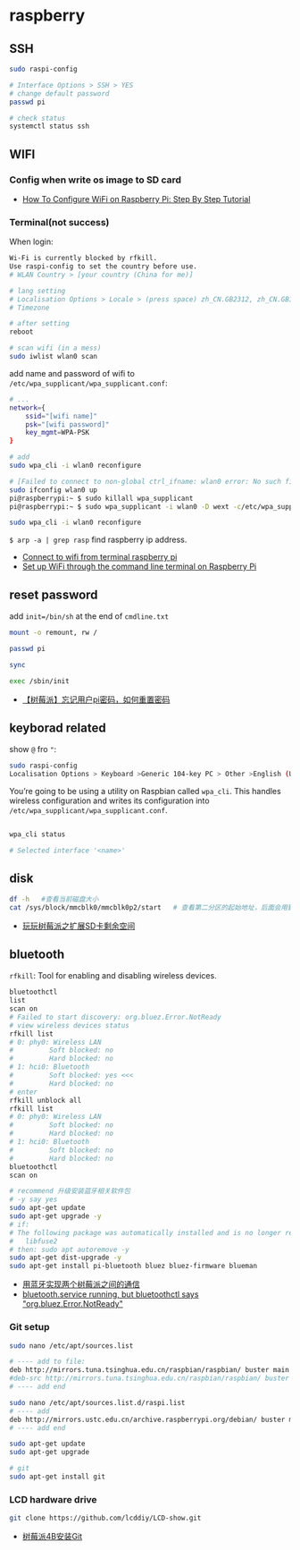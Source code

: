 # raspberry

## SSH

```sh
sudo raspi-config

# Interface Options > SSH > YES
# change default password
passwd pi

# check status
systemctl status ssh
```

## WIFI

### Config when write os image to SD card

- [How To Configure WiFi on Raspberry Pi: Step By Step Tutorial](https://www.seeedstudio.com/blog/2021/01/25/three-methods-to-configure-raspberry-pi-wifi/)

### Terminal(not success)

When login:
```sh
Wi-Fi is currently blocked by rfkill.
Use raspi-config to set the country before use.
# WLAN Country > [your country (China for me)]

# lang setting
# Localisation Options > Locale > (press space) zh_CN.GB2312, zh_CN.GB18030, zh_CN.GBK, zh_CN.UTF-8 > zh_CN.UTF-8
# Timezone

# after setting
reboot

# scan wifi (in a mess)
sudo iwlist wlan0 scan
```

add name and password of wifi to `/etc/wpa_supplicant/wpa_supplicant.conf`:
```sh
# ...
network={
    ssid="[wifi name]"
    psk="[wifi password]"
    key_mgmt=WPA-PSK
}
```

```sh
# add 
sudo wpa_cli -i wlan0 reconfigure

# [Failed to connect to non-global ctrl_ifname: wlan0 error: No such file or directory](https://raspberrypi.stackexchange.com/questions/84277/failed-to-connect-to-non-global-ctrl-ifname-wlan0-error-no-such-file-or-direct)
sudo ifconfig wlan0 up
pi@raspberrypi:~ $ sudo killall wpa_supplicant
pi@raspberrypi:~ $ sudo wpa_supplicant -i wlan0 -D wext -c/etc/wpa_supplicant/wpa_supplicant.conf -B

sudo wpa_cli -i wlan0 reconfigure
```

`$ arp -a | grep rasp` find raspberry ip address.

- [Connect to wifi from terminal raspberry pi](https://bytesofgigabytes.com/raspberrypi/connect-to-wifi-from-terminal-raspberry-pi/#:~:text=%20Connect%20to%20WiFi%20from%20terminal%20raspberry%20pi,make%20sure%20your%20WiFi%20is%20ON%20More%20)
- [Set up WiFi through the command line terminal on Raspberry Pi](https://ericplayground.com/2017/11/06/set-up-wifi-through-the-command-line-terminal-on-raspberry-pi/#:~:text=1%20Getting%20WiFi%20network%20details.%20To%20scan%20for,to%20set%20up%20multiple%20configurations%20for%20wireless%20networking.)


## reset password

add `init=/bin/sh` at the end of `cmdline.txt`

```sh
mount -o remount, rw /

passwd pi

sync

exec /sbin/init
```

- [【树莓派】忘记用户pi密码，如何重置密码](https://www.cnblogs.com/YaoYing/p/12842577.html)

## keyborad related
show `@` fro `"`:
```sh
sudo raspi-config
Localisation Options > Keyboard >Generic 104-key PC > Other >English (US) > The default for the keyboard layout > no compose key
```



You’re going to be using a utility on Raspbian called `wpa_cli`. This handles wireless configuration and writes its configuration into `/etc/wpa_supplicant/wpa_supplicant.conf`.

```sh

wpa_cli status

# Selected interface '<name>'

```

## disk

```sh
df -h   #查看当前磁盘大小
cat /sys/block/mmcblk0/mmcblk0p2/start   # 查看第二分区的起始地址，后面会用到
```

- [玩玩树莓派之扩展SD卡剩余空间](https://www.jianshu.com/p/6588f935d41c)

## bluetooth

`rfkill`: Tool for enabling and disabling wireless devices.

```sh
bluetoothctl
list
scan on
# Failed to start discovery: org.bluez.Error.NotReady
# view wireless devices status
rfkill list
# 0: phy0: Wireless LAN
#         Soft blocked: no
#         Hard blocked: no
# 1: hci0: Bluetooth
#         Soft blocked: yes <<<
#         Hard blocked: no
# enter
rfkill unblock all
rfkill list
# 0: phy0: Wireless LAN
#         Soft blocked: no
#         Hard blocked: no
# 1: hci0: Bluetooth
#         Soft blocked: no
#         Hard blocked: no
bluetoothctl
scan on

# recommend 升级安装蓝牙相关软件包
# -y say yes
sudo apt-get update
sudo apt-get upgrade -y
# if:
# The following package was automatically installed and is no longer required:
#   libfuse2
# then: sudo apt autoremove -y
sudo apt-get dist-upgrade -y
sudo apt-get install pi-bluetooth bluez bluez-firmware blueman
```

- [用蓝牙实现两个树莓派之间的通信](https://blog.csdn.net/qq_50866711/article/details/115328832?utm_medium=distribute.pc_aggpage_search_result.none-task-blog-2~aggregatepage~first_rank_ecpm_v1~rank_v31_ecpm-1-115328832.pc_agg_new_rank&utm_term=两个树莓派之间通信&spm=1000.2123.3001.4430)
- [bluetooth.service running, but bluetoothctl says "org.bluez.Error.NotReady"](https://unix.stackexchange.com/questions/508221/bluetooth-service-running-but-bluetoothctl-says-org-bluez-error-notready)

### Git setup

```sh
sudo nano /etc/apt/sources.list

# ---- add to file:
deb http://mirrors.tuna.tsinghua.edu.cn/raspbian/raspbian/ buster main contrib non-free rpi
#deb-src http://mirrors.tuna.tsinghua.edu.cn/raspbian/raspbian/ buster main contrib non-free rpi
# ---- add end

sudo nano /etc/apt/sources.list.d/raspi.list
# ---- add
deb http://mirrors.ustc.edu.cn/archive.raspberrypi.org/debian/ buster main ui
# ---- add end

sudo apt-get update
sudo apt-get upgrade

# git
sudo apt-get install git
```

### LCD hardware drive
```sh
git clone https://github.com/lcddiy/LCD-show.git
```

- [树莓派4B安装Git](https://www.jianshu.com/p/333183731bd1)